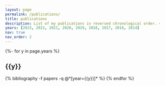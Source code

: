 ```yaml
---
layout: page
permalink: /publications/
title: publications
description: List of my publications in reversed chronological order. <i>(Last update 13/05/2023)</i>
years: [2023, 2022, 2021, 2020, 2019, 2018, 2017, 2016, 2014]
nav: true
nav_order: 2
---
```

<!-- _pages/publications.md -->
<div class="publications">

{%- for y in page.years %}
  <h2 class="year">{{y}}</h2>
  {% bibliography -f papers -q @*[year={{y}}]* %}
{% endfor %}

</div>
